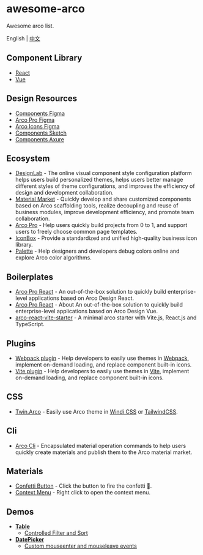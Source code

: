 # awesome-arco
Awesome arco list.

English | [中文](./README_zh-CN.md)

## Component Library

* [React](https://github.com/arco-design/arco-design)
* [Vue](https://github.com/arco-design/arco-design-vue)

## Design Resources

* [Components Figma](https://www.figma.com/file/M66cTiLXHa4SVyZIlfY5Pb/arco-Design-System?node-id=7945%3A44563)
* [Arco Pro Figma](https://www.figma.com/file/dp8okiO9c6tKdBmqv1m1R2/Arco-Design-Pro?node-id=515%3A5594)
* [Arco Icons Figma](https://www.figma.com/file/1ohmb16op4ogbI09ojLR5W/Arco-Design-Icons)
* [Components Sketch](https://unpkg.byted-static.com/byted/arco-config/1.0.8/sketch/ArcoDesign_Sketch_Design.sketch)
* [Components Axure](https://unpkg.byted-static.com/byted/arco-config/1.0.8/axure/ArcoDesign_Axure_Component.rp)

## Ecosystem

* [DesignLab](https://arco.design/themes) - The online visual component style configuration platform helps users build personalized themes, helps users better manage different styles of theme configurations, and improves the efficiency of design and development collaboration.
* [Material Market](https://arco.design/material) - Quickly develop and share customized components based on Arco scaffolding tools, realize decoupling and reuse of business modules, improve development efficiency, and promote team collaboration.
* [Arco Pro](https://pro.arco.design/) - Help users quickly build projects from 0 to 1, and support users to freely choose common page templates.
* [IconBox](https://arco.design/iconbox) - Provide a standardized and unified high-quality business icon library.
* [Palette](https://arco.design/palette) - Help designers and developers debug colors online and explore Arco color algorithms.

## Boilerplates

* [Arco Pro React](https://github.com/arco-design/arco-design-pro) - An out-of-the-box solution to quickly build enterprise-level applications based on Arco Design React.
* [Arco Pro React](https://github.com/arco-design/arco-design-pro-vue) - About An out-of-the-box solution to quickly build enterprise-level applications based on Arco Design Vue.
* [arco-react-vite-starter](https://github.com/renyuanz/arco-design-vite-react-ts-starter) - A minimal arco starter with Vite.js, React.js and TypeScript.

## Plugins

* [Webpack plugin](https://github.com/arco-design/arco-plugins/tree/main/packages/plugin-webpack-react) - Help developers to easily use themes in [Webpack](https://webpack.js.org/), implement on-demand loading, and replace component built-in icons.
* [Vite plugin](https://github.com/arco-design/arco-plugins/tree/main/packages/plugin-vite-react) - Help developers to easily use themes in [Vite](https://vitejs.dev/), implement on-demand loading, and replace component built-in icons.

## CSS

* [Twin.Arco](https://twin-arco.netlify.app/) - Easily use Arco theme in [Windi CSS](https://github.com/windicss/windicss) or [TailwindCSS](https://github.com/tailwindlabs/tailwindcss).

## Cli

* [Arco Cli](https://github.com/arco-design/arco-cli) - Encapsulated material operation commands to help users quickly create materials and publish them to the Arco material market.

## Materials

* [Confetti Button](https://arco.design/material/detail/?name=arco-confetti) - Click the button to fire the confetti 🎉.
* [Context Menu](https://arco.design/material/detail/?name=@arco-design/context-menu) - Right click to open the context menu.

## Demos

* **[Table](https://arco.design/react/components/table)**
  * [Controlled Filter and Sort](https://codesandbox.io/s/relaxed-herschel-ol574?file=/index.js)
* **[DatePicker](https://arco.design/react/components/date-picker)**
  * [Custom mouseenter and mouseleave events](https://codesandbox.io/s/suspicious-jepsen-s7h6m)
